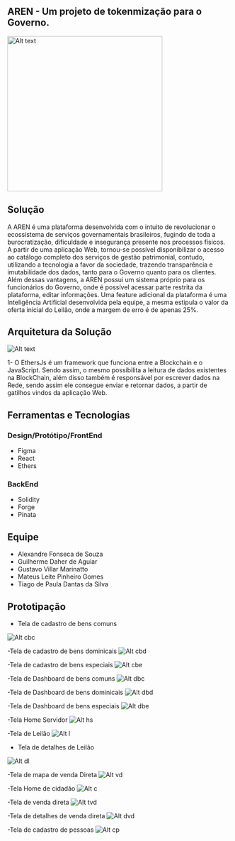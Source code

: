 ## AREN - Um projeto de tokenmização para o Governo.
<img width="350px" height="350px" src="/src/assets/logo.png" alt="Alt text" title="Logo">

## Solução
A AREN é uma plataforma desenvolvida com o intuito de revolucionar o ecossistema de serviços governamentais brasileiros, fugindo de toda a burocratização, dificuldade e insegurança presente nos processos físicos. A partir de uma aplicação Web, tornou-se possível disponibilizar o acesso ao catálogo completo dos serviços de gestão patrimonial, contudo, utilizando a tecnologia a favor da sociedade, trazendo transparência e imutabilidade dos dados, tanto para o Governo quanto para os clientes. Além dessas vantagens, a AREN possui um sistema próprio para os funcionários do Governo, onde é possível acessar parte restrita da plataforma, editar informações. Uma feature adicional da plataforma é uma Inteligência Artificial desenvolvida pela equipe, a mesma estipula o valor da oferta inicial do Leilão, onde a margem de erro é de apenas 25%.

## Arquitetura da Solução
<img src="/src/assets/arquitetura.jpg" alt="Alt text" title="Logo">

1- O EthersJs é um framework que funciona entre a Blockchain e o JavaScript. Sendo assim, o mesmo possibilita a leitura de dados existentes na BlockChain, além disso também é responsável por escrever dados na Rede, sendo assim ele consegue enviar e retornar dados, a partir de gatilhos vindos da aplicação Web.

## Ferramentas e Tecnologias 

### Design/Protótipo/FrontEnd

- Figma
- React
- Ethers

### BackEnd
- Solidity
- Forge
- Pinata

## Equipe

- Alexandre Fonseca de Souza
- Guilherme Daher de Aguiar
- Gustavo Villar Marinatto
- Mateus Leite Pinheiro Gomes
- Tiago de Paula Dantas da Silva

## Prototipação

- Tela de cadastro de bens comuns
<img src="/src/assets/cadastroComun.jpg" alt="Alt cbc" title="cadastro comum">

-Tela de cadastro de bens dominicais
<img src="/src/assets/cadastroDominical.jpg" alt="Alt cbd" title="cadastro dominical">

-Tela de cadastro de bens especiais
<img src="/src/assets/cadastroEspecial.jpg" alt="Alt cbe" title="cadastro especial">

-Tela de Dashboard de bens comuns 
<img src="/src/assets/dashboardComum.jpg" alt="Alt dbc" title="dashboard comum">

-Tela de Dashboard de bens dominicais
<img src="/src/assets/dashboardDominical.jpg" alt="Alt dbd" title="dashboard dominical">

-Tela de Dashboard de bens especiais
<img src="/src/assets/dashboardEspecial.jpg" alt="Alt dbe" title="dashboard especial">

-Tela Home Servidor
<img src="/src/assets/homeAdmin.jpg" alt="Alt hs" title="Home servidor">

-Tela de Leilão
<img src="/src/assets/leilao.jpg" alt="Alt l" title="tela leilao">

- Tela de detalhes de Leilão
<img src="/src/assets/leilaoDetalhes.jpg" alt="Alt dl" title="detalhes leilao">

-Tela de mapa de venda Direta
<img src="/src/assets/mapaVendaDireta.jpg" alt="Alt vd" title="mapa venda direta">

-Tela Home de cidadão
<img src="/src/assets/userHome.jpg" alt="Alt c" title="home cidadao">

-Tela de venda direta
<img src="/src/assets/vendaDireta.jpg" alt="Alt tvd" title="venda direta">

-Tela de detalhes de venda direta
<img src="/src/assets/vendaDiretaDetalhes.jpg" alt="Alt dvd" title="detalhes venda direta">

-Tela de cadastro de pessoas
<img src="/src/assets/cadastroPessoa.jpg" alt="Alt cp" title="cadastro pessoa">
